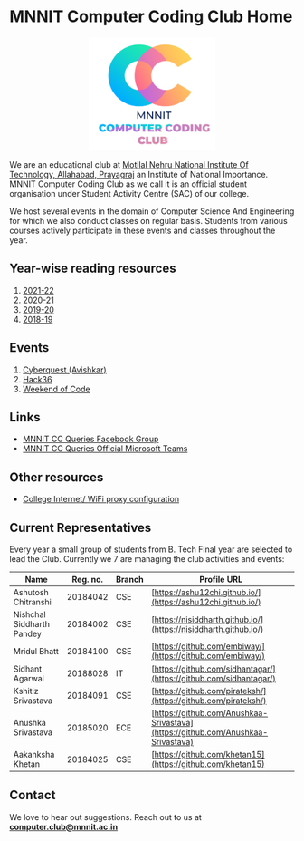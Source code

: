 <head>
    <meta property='og:image' content='{{site.url}}/{{page.image}}'/>
    <meta property='og:type' content='website' />
</head>

# MNNIT Computer Coding Club Home

<div align="center">
    <img src="./cclogo.png" alt="MNNIT Computer Coding Club logo" height=200/>
</div>

We are an educational club at [Motilal Nehru National Institute Of Technology, Allahabad, Prayagraj](http://www.mnnit.ac.in/) an Institute of National Importance. MNNIT Computer Coding Club as we call it is an official student organisation under Student Activity Centre (SAC) of our college.

We host several events in the domain of Computer Science And Engineering for which we also conduct classes on regular basis. Students from various courses actively participate in these events and classes throughout the year.

## Year-wise reading resources

1. [2021-22](https://github.com/CC-MNNIT/2021-22-Classes)
2. [2020-21](https://github.com/CC-MNNIT/2020-21-Classes)
3. [2019-20](https://github.com/CC-MNNIT/2019-20-Classes)
4. [2018-19](https://github.com/CC-MNNIT/2018-19-Classes)

## Events

1. [Cyberquest (Avishkar)](https://avishkar.mnnit.ac.in/events/sub_events/cyberquest/)
2. [Hack36](https://www.hack36.com/)
3. [Weekend of Code](https://woc2k21.github.io/)

## Links

- [MNNIT CC Queries Facebook Group](https://www.facebook.com/groups/ccqueries)
- [MNNIT CC Queries Official Microsoft Teams](https://bit.ly/ccqueriesteam)

## Other resources

- [College Internet/ WiFi proxy configuration](https://github.com/CC-MNNIT/proxy-settings)

## Current Representatives

Every year a small group of students from B. Tech Final year are selected to lead the Club. Currently we 7 are managing the club activities and events:

| Name                      | Reg. no. | Branch | Profile URL                                                                      |
| ------------------------- | -------- | ------ | -------------------------------------------------------------------------------- |
| Ashutosh Chitranshi       | 20184042 | CSE    | [https://ashu12chi.github.io/](https://ashu12chi.github.io/)                     |
| Nishchal Siddharth Pandey | 20184002 | CSE    | [https://nisiddharth.github.io/](https://nisiddharth.github.io/)                 |
| Mridul Bhatt              | 20184100 | CSE    | [https://github.com/embiway/](https://github.com/embiway/)                       |
| Sidhant Agarwal           | 20188028 | IT     | [https://github.com/sidhantagar/](https://github.com/sidhantagar/)               |
| Kshitiz Srivastava        | 20184091 | CSE    | [https://github.com/pirateksh/](https://github.com/pirateksh/)                   |
| Anushka Srivastava        | 20185020 | ECE    | [https://github.com/Anushkaa-Srivastava](https://github.com/Anushkaa-Srivastava) |
| Aakanksha Khetan          | 20184025 | CSE    | [https://github.com/khetan15](https://github.com/khetan15)                       |

## Contact

We love to hear out suggestions. Reach out to us at [<strong>computer.club@mnnit.ac.in</strong>](mailto:computer.club@mnnit.ac.in)
